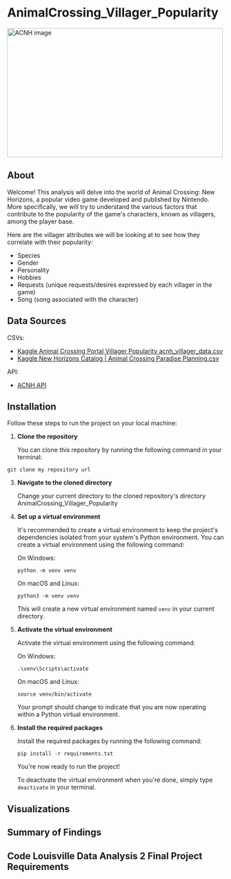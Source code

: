 # AnimalCrossing_Villager_Popularity
<img src="https://i0.wp.com/mynintendonews.com/wp-content/uploads/2020/08/animal_crossing_new_horizons-1.jpg?resize=930%2C620&ssl=1" alt="ACNH image" width="500" height="300">

## About
Welcome! This analysis will delve into the world of Animal Crossing: New Horizons, a popular video game developed and published by Nintendo. More specifically, we will try to understand the various factors that contribute to the popularity of the game's characters, known as villagers, among the player base.

Here are the villager attributes we will be looking at to see how they correlate with their popularity:

- Species
- Gender
- Personality
- Hobbies
- Requests (unique requests/desires expressed by each villager in the game) 
- Song (song associated with the character)

## Data Sources
CSVs:
- [Kaggle Animal Crossing Portal Villager Popularity acnh_villager_data.csv](https://www.kaggle.com/datasets/ampiiere/acnh-villager-popularity)
- [Kaggle New Horizons Catalog | Animal Crossing Paradise Planning.csv](https://www.kaggle.com/datasets/whenamancodes/new-horizons-catalog-animal-horizon)

API:
- [ACNH API](https://acnhapi.com/)

## Installation
Follow these steps to run the project on your local machine:

1. **Clone the repository**

   You can clone this repository by running the following command in your terminal:

```
git clone my repository url
```
  
3. **Navigate to the cloned directory**

   Change your current directory to the cloned repository's directory AnimalCrossing_Villager_Popularity

4. **Set up a virtual environment**

   It's recommended to create a virtual environment to keep the project's dependencies isolated from your system's Python environment.       You can create a virtual environment using the following command:

   On Windows:

   ```
   python -m venv venv
   ```

   On macOS and Linux:

   ```
   python3 -m venv venv
   ```

   This will create a new virtual environment named `venv` in your current directory.

4. **Activate the virtual environment**

   Activate the virtual environment using the following command:

   On Windows:

   ```
   .\venv\Scripts\activate
   ```

   On macOS and Linux:

   ```
   source venv/bin/activate
   ```

   Your prompt should change to indicate that you are now operating within a Python virtual environment. 

5. **Install the required packages**

   Install the required packages by running the following command:

   ```
   pip install -r requirements.txt
   ```

   You're now ready to run the project!

   To deactivate the virtual environment when you're done, simply type `deactivate` in your terminal.

## Visualizations

## Summary of Findings

## Code Louisville Data Analysis 2 Final Project Requirements

